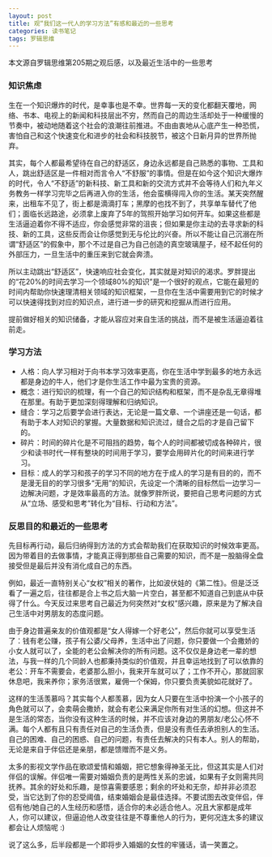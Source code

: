 ```yaml
---
layout: post
title: 观“我们这一代人的学习方法”有感和最近的一些思考
categories: 读书笔记
tags: 罗辑思维
---
```


本文源自罗辑思维第205期之观后感，以及最近生活中的一些思考

### 知识焦虑

生在一个知识爆炸的时代，是幸事也是不幸。世界每一天的变化都翻天覆地，网络、书本、电视上的新闻和科技层出不穷，然而自己的周边生活却处于一种缓慢的节奏中，被动地随着这个社会的浪潮往前推进。不由由衷地从心底产生一种恐慌，害怕自己和这个快速变化和进步的社会和科技脱节，被这个日新月异的世界所抛弃。

其实，每个人都最希望待在自己的舒适区，身边永远都是自己熟悉的事物、工具和人，跳出舒适区是一件相对而言令人“不舒服”的事情。但是在如今这个知识大爆炸的时代，令人“不舒适”的新科技、新工具和新的交流方式并不会等待人们和九年义务教务一样学习完毕之后再进入你的生活，他会蛮横得闯入你的生活。某天突然醒来，出租车不见了，街上都是滴滴打车；黑摩的也找不到了，共享单车替代了他们；面临长远路途，必须拿上废弃了5年的驾照开始学习如何开车。如果这些都是生活逼迫着你不得不适应，你会感觉非常的沮丧；但如果是你主动的去寻求新的科技、新的工具，这些反而会让你感觉到无与伦比的兴奋。所以不能让自己沉溺在所谓“舒适区”的假象中，那个不过是自己为自己创造的真空玻璃屋子，经不起任何的外部压力，一旦生活中的重压来到它就会奔溃。

所以主动跳出“舒适区”，快速响应社会变化，其实就是对知识的渴求。罗胖提出的“花20%的时间去学习一个领域80%的知识”是一个很好的观点，它能在最短的时间内帮助你快速理清相关领域的知识框架，一旦你在生活中需要用到它的时候才可以快速得找到对应的知识点，进行进一步的研究和挖掘从而进行应用。

提前做好相关的知识储备，才能从容应对来自生活的挑战，而不是被生活逼迫着往前走。

### 学习方法

- 人格：向人学习相对于向书本学习效率更高，你在生活中学到最多的地方永远都是身边的牛人，他们才是你生活工作中最为宝贵的资源。
- 概念：进行知识的梳理，有一个自己的知识结构和框架，而不是杂乱无章得堆在那里。有助于更加深刻得理解和归纳知识。
- 缝合：学习之后要学会进行表达，无论是一篇文章、一个讲座还是一句话，都有助于本人对知识的掌握。大量数据和知识流过，缝合之后的才是自己留下的。
- 碎片：时间的碎片化是不可阻挡的趋势，每个人的时间都被切成各种碎片，很少和读书时代一样有整块的时间用于学习，要学会用碎片化的时间来进行学习。
- 目标：成人的学习和孩子的学习不同的地方在于成人的学习是有目的的，而不是漫无目的的学习很多“无用”的知识，先设定一个清晰的目标然后一边学习一边解决问题，才是效率最高的方法。就像罗胖所说，要把自己思考问题的方式从“立场、感受和思考”转化为“目标、行动和方法”。

### 反思目的和最近的一些思考

先目标再行动，最后归纳得到方法的方式会帮助我们在获取知识的时候效率更高。因为带着目的去做事情，才能真正得到那些自己需要的知识，而不是一股脑得全盘接受但是最后并没有消化成自己的东西。

例如，最近一直特别关心“女权”相关的著作，比如波伏娃的《第二性》。但是泛泛看了一遍之后，往往都是合上书之后大脑一片空白，甚至都不知道自己到底从中获得了什么。今天反过来思考自己最近为何突然对“女权”感兴趣，原来是为了解决自己生活中对男朋友的态度问题。

由于身边普遍亲友的价值观都是“女人得嫁一个好老公”，然后你就可以享受生活了：钱有老公赚，孩子有公婆/父母养，生活中出了问题，你只要做一个会撒娇的小女人就可以了，全能的老公会解决你的所有问题。这不仅仅是身边老一辈的想法，与我一样的几个同龄人也都秉持类似的价值观，并且幸运地找到了可以依靠的老公：开车不需要会，老婆那么胆小，我来开车就可以了；工作不开心，那就回家休息吧，我来养你；家务活很累，雇佣一个保姆，你只要负责美貌如花就好了。

这样的生活羡慕吗？其实每个人都羡慕，因为女人只要在生活中扮演一个小孩子的角色就可以了，会卖萌会撒娇，就会有老公来满足你所有对生活的幻想。但这并不是生活的常态，当你没有这种生活的时候，并不应该对身边的男朋友/老公心怀不满。每个人都有且只有责任对自己的生活负责，但是没有责任去承担别人的生活。自己的困难、自己的困惑、自己的问题，有责任去解决的只有本人。别人的帮助，无论是来自于伴侣还是亲朋，都是馈赠而不是义务。

太多的影视文学作品在歌颂爱情和婚姻，把它想象得神圣无比，但这其实是人们对伴侣的误解。伴侣唯一需要对婚姻负责的是两性关系的忠诚，如果有子女则需共同抚养。其余的好处和乐趣，是惊喜需要感恩；剩余的坏处和无奈，却并非必须忍受，当它达到了你的忍受阈值，结束婚姻会是最佳选择。不要试图去改变伴侣，伴侣有他/她自己的人生经历和感悟，适合你的未必适合他人。况且大家都是成年人，你可以建议，但逼迫他人改变往往是不尊重他人的行为，更何况连太多的建议都会让人烦恼呢 :)

说了这么多，后半段都是一个即将步入婚姻的女性的牢骚话，请一笑置之。